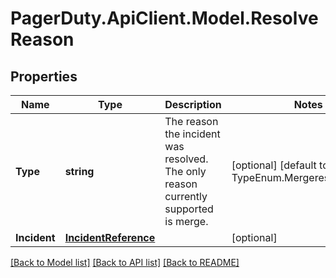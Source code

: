 # PagerDuty.ApiClient.Model.ResolveReason
## Properties

Name | Type | Description | Notes
------------ | ------------- | ------------- | -------------
**Type** | **string** | The reason the incident was resolved. The only reason currently supported is merge. | [optional] [default to TypeEnum.Mergeresolvereason]
**Incident** | [**IncidentReference**](IncidentReference.md) |  | [optional] 

[[Back to Model list]](../README.md#documentation-for-models) [[Back to API list]](../README.md#documentation-for-api-endpoints) [[Back to README]](../README.md)

